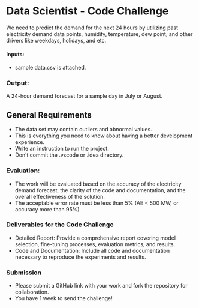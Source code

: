 # Data Scientist - Code Challenge

We need to predict the demand for the next 24 hours by utilizing past electricity demand data points, humidity, temperature, dew point, and other drivers like weekdays, holidays, and etc. 

#### Inputs: 

- sample data.csv is attached. 


### Output: 

A 24-hour demand forecast for a sample day in July or August. 

  
## General Requirements
- The data set may contain outliers and abnormal values.
- This is everything you need to know about having a better development experience. 
- Write an instruction to run the project.
- Don’t commit the .vscode or .idea directory.

### Evaluation:

- The work will be evaluated based on the accuracy of the electricity demand forecast, the clarity of the code and documentation, and the overall effectiveness of the solution.
- The acceptable error rate must be less than 5% (AE < 500 MW, or accuracy more than 95%)
  
### Deliverables for the Code Challenge

- Detailed Report: Provide a comprehensive report covering model selection, fine-tuning processes, evaluation metrics, and results.
- Code and Documentation: Include all code and documentation necessary to reproduce the experiments and results.

### Submission
- Please submit a GitHub link with your work and fork the repository for collaboration.
- You have 1 week to send the challenge!
